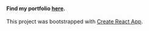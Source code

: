 #### Find my portfolio [here](https://feliciavonbraun.netlify.app/).

This project was bootstrapped with [Create React App](https://github.com/facebook/create-react-app).
